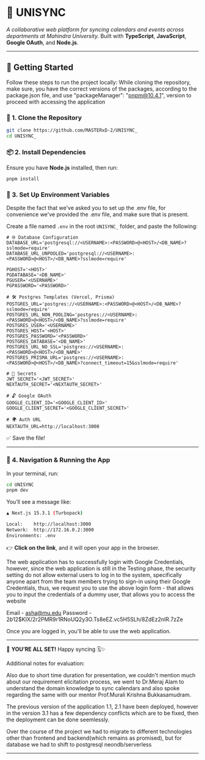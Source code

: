 # 🧭 UNISYNC

*A collaborative web platform for syncing calendars and events across departments at Mahindra University.*
Built with **TypeScript**, **JavaScript**, **Google OAuth**, and **Node.js**.

---

## 🚀 Getting Started

Follow these steps to run the project locally:
While cloning the repository, make sure, you have the correct versions of the packages, according to the package.json file, and use "packageManager": "pnpm@10.4.1", version to proceed with accessing the application

### 🔁 1. Clone the Repository

```bash
git clone https://github.com/MASTERxD-2/UNISYNC_
cd UNISYNC_
```

### 📦 2. Install Dependencies

Ensure you have **Node.js** installed, then run:

```bash
pnpm install
```

### 🔐 3. Set Up Environment Variables
Despite the fact that we've asked you to set up the .env file, for convenience we've provided the .env file, and make sure that is present.

Create a file named `.env` in the root `UNISYNC_` folder, and paste the following:

```env
# 🌐 Database Configuration
DATABASE_URL='postgresql://<USERNAME>:<PASSWORD>@<HOST>/<DB_NAME>?sslmode=require'
DATABASE_URL_UNPOOLED='postgresql://<USERNAME>:<PASSWORD>@<HOST>/<DB_NAME>?sslmode=require'

PGHOST='<HOST>'
PGDATABASE='<DB_NAME>'
PGUSER='<USERNAME>'
PGPASSWORD='<PASSWORD>'

# 🛠️ Postgres Templates (Vercel, Prisma)
POSTGRES_URL='postgres://<USERNAME>:<PASSWORD>@<HOST>/<DB_NAME>?sslmode=require'
POSTGRES_URL_NON_POOLING='postgres://<USERNAME>:<PASSWORD>@<HOST>/<DB_NAME>?sslmode=require'
POSTGRES_USER='<USERNAME>'
POSTGRES_HOST='<HOST>'
POSTGRES_PASSWORD='<PASSWORD>'
POSTGRES_DATABASE='<DB_NAME>'
POSTGRES_URL_NO_SSL='postgres://<USERNAME>:<PASSWORD>@<HOST>/<DB_NAME>'
POSTGRES_PRISMA_URL='postgres://<USERNAME>:<PASSWORD>@<HOST>/<DB_NAME>?connect_timeout=15&sslmode=require'

# 🔑 Secrets
JWT_SECRET='<JWT_SECRET>'
NEXTAUTH_SECRET='<NEXTAUTH_SECRET>'

# 🔓 Google OAuth
GOOGLE_CLIENT_ID='<GOOGLE_CLIENT_ID>'
GOOGLE_CLIENT_SECRET='<GOOGLE_CLIENT_SECRET>'

# 🌍 Auth URL
NEXTAUTH_URL=http://localhost:3000
```

✅ Save the file!

---

### 🧭 4. Navigation & Running the App

In your terminal, run:

```bash
cd UNISYNC
pnpm dev
```

You’ll see a message like:

```bash
▲ Next.js 15.3.1 (Turbopack)

Local:    http://localhost:3000
Network:  http://172.16.0.2:3000
Environments: .env
```

👉 **Click on the link**, and it will open your app in the browser.

The web application has to successfully login with Google Credentials, however, since the web application is still in the Testing phase, the security setting do not allow external users to log in to the system, specifically anyone apart from the team members trying to sign-in using their Google Credentials, thus, we request you to use the above login form - that allows you to input the credentials of a dummy user, that allows you to access the website

 Email - asha@mu.edu
 Password - $2b$12$KIX/2r2PMR9r1RNoUQ2y3O.Ts8eEZ.vc5H5SLh/8ZdEz2nIR.7zZe

Once you are logged in, you'll be able to use the web application.


---

🎉 **YOU’RE ALL SET!**
Happy syncing 🗓️✨

Additional notes for evaluation:

Also due to short time duration for presentation, we couldn't mention much about our requirement elicitation process, we went to Dr.Meraj Alam to understand the domain knowledge to sync calendars and also spoke regarding the same with our mentor Prof.Murali Krishna Bukkasamudram.

The previous version of the application 1.1, 2.1 have been deployed, however in the version 3.1 has a few dependency conflicts which are to be fixed, then the deployment can be done seemlessly.

Over the course of the project we had to migrate to different technologies other than frontend and backend(which remains as promised), but for database we had to shift to postgresql neondb/serverless

---

